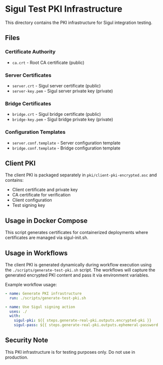 # Sigul Test PKI Infrastructure

This directory contains the PKI infrastructure for Sigul integration testing.

## Files

### Certificate Authority

- `ca.crt` - Root CA certificate (public)

### Server Certificates

- `server.crt` - Sigul server certificate (public)
- `server-key.pem` - Sigul server private key (private)

### Bridge Certificates

- `bridge.crt` - Sigul bridge certificate (public)
- `bridge-key.pem` - Sigul bridge private key (private)

### Configuration Templates

- `server.conf.template` - Server configuration template
- `bridge.conf.template` - Bridge configuration template

## Client PKI

The client PKI is packaged separately in `pki/client-pki-encrypted.asc` and contains:

- Client certificate and private key
- CA certificate for verification
- Client configuration
- Test signing key

## Usage in Docker Compose

This script generates certificates for containerized deployments where certificates are managed via sigul-init.sh.

## Usage in Workflows

The client PKI is generated dynamically during workflow execution using the `./scripts/generate-test-pki.sh` script. The workflows will capture the generated encrypted PKI content and pass it via environment variables.

Example workflow usage:

```yaml
- name: Generate PKI infrastructure
  run: ./scripts/generate-test-pki.sh

- name: Use Sigul signing action
  uses: ./
  with:
    sigul-pki: ${{ steps.generate-real-pki.outputs.encrypted-pki }}
    sigul-pass: ${{ steps.generate-real-pki.outputs.ephemeral-password }}
```

## Security Note

This PKI infrastructure is for testing purposes only. Do not use in production.
